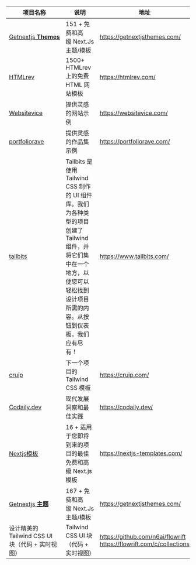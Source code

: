 | 项目名称                                               | 说明                                                         | 地址                                                         |
| ------------------------------------------------------ | ------------------------------------------------------------ | ------------------------------------------------------------ |
| [Getnextjs **Themes**](https://getnextjsthemes.com/)   | 151 + 免费和高级 Next.Js 主题/模板                           | https://getnextjsthemes.com/                                 |
| [HTMLrev](https://htmlrev.com/)                        | 1500+ HTMLrev 上的免费 HTML 网站模板                         | https://htmlrev.com/                                         |
| [Websitevice](https://websitevice.com/images/logo.svg) | 提供灵感的网站示例                                           | https://websitevice.com/                                     |
| [portfoliorave](https://portfoliorave.com/)            | 提供灵感的作品集示例                                         | https://portfoliorave.com/                                   |
| [tailbits](https://www.tailbits.com/)                  | Tailbits 是使用 Tailwind CSS 制作的 UI 组件库。我们为各种类型的项目创建了 Tailwind 组件，并将它们集中在一个地方，以便您可以轻松找到设计项目所需的内容。从按钮到仪表板，我们应有尽有！ | https://www.tailbits.com/                                    |
| [cruip](https://cruip.com/)                            | 下一个项目的 Tailwind CSS 模板                               | https://cruip.com/                                           |
| [Codaily.dev](https://codaily.dev/)                    | 现代发展洞察和最佳实践                                       | https://codaily.dev/                                         |
| [Nextjs模板](https://nextjs-templates.com/)            | 16 + 适用于您即将到来的项目的最佳免费和高级 Next.js模板      | https://nextjs-templates.com/                                |
| [Getnextjs **主题**](https://getnextjsthemes.com/)     | 167 + 免费和高级 Next.Js 主题/模板                           | https://getnextjsthemes.com/                                 |
| 设计精美的 Tailwind CSS UI 块（代码 + 实时视图）       | Tailwind CSS UI 块（代码 + 实时视图）                        | <https://github.com/n6ai/flowrift> <br />https://flowrift.com/c/collections |

